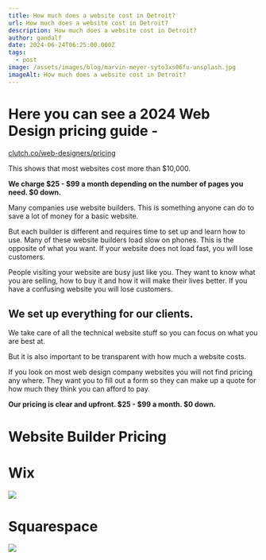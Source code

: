```yaml
---
title: How much does a website cost in Detroit?
url: How much does a website cost in Detroit?
description: How much does a website cost in Detroit?
author: gandalf
date: 2024-06-24T06:25:00.000Z
tags:
  - post
image: /assets/images/blog/marvin-meyer-syto3xs06fu-unsplash.jpg
imageAlt: How much does a website cost in Detroit?
---
```

# Here you can see a 2024 Web Design pricing guide - 

[clutch.co/web-designers/pricing](https://clutch.co/web-designers/pricing)

This shows that most websites cost more than $10,000.



**We charge $25 - $99 a month depending on the number of pages you need.  $0 down.**



Many companies use website builders. This is something anyone can do to save a lot of money for a basic website.

But each builder is different and requires time to set up and learn how to use. Many of these website builders load slow on phones. This is the opposite of what you want. If your website does not load fast, you will lose customers.

People visiting your website are busy just like you. They want to know what you are selling, how to buy it and how it will make their lives better. If you have a confusing website you will lose customers.

## We set up  everything for our clients.

We take care of all the technical website stuff so you can focus on what you are best at.

But it is also important to be transparent with how much a website costs.

If you look on most web design company websites you will not find pricing any where. They want you to fill out a form so they can make up a quote for how much they think you can afford to pay.

**Our pricing is clear and upfront. $25 - $99 a month. $0 down.**



# **Website Builder Pricing**

# Wix

![](/assets/images/blog/screenshot-2024-06-23-at-3.45.51 pm.png)

# Squarespace

![](/assets/images/blog/screenshot-2024-06-23-at-3.46.30 pm.png)
